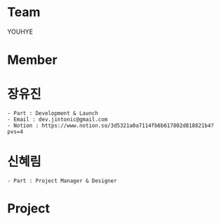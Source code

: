 # Team
YOUHYE

# Member
  # 장유진
    - Part : Development & Launch
    - Email : dev.jintonic@gmail.com
    - Notion : https://www.notion.so/3d5321a0a7114fb6b617802d818821b4?pvs=4

  # 신혜림
    - Part : Project Manager & Designer

# Project
  
